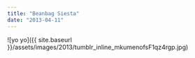 ```yaml
---
title: "Beanbag Siesta"
date: "2013-04-11"
---
```


![yo yo]({{ site.baseurl }}/assets/images/2013/tumblr_inline_mkumenofsF1qz4rgp.jpg)
